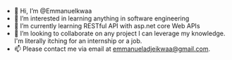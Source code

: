 - 👋 Hi, I’m @Emmanuelkwaa
- 👀 I’m interested in learning anything in software engineering
- 🌱 I’m currently learning RESTful API with asp.net core Web APIs
- 💞️ I’m looking to collaborate on any project I can leverage my knowledge. I'm literally itching for an internship or a job.
- 📫 Please contact me via email at emmanueladjeikwaa@gmail.com.

<!---
Emmanuelkwaa/Emmanuelkwaa is a ✨ special ✨ repository because its `README.md` (this file) appears on your GitHub profile.
You can click the Preview link to take a look at your changes.
--->
